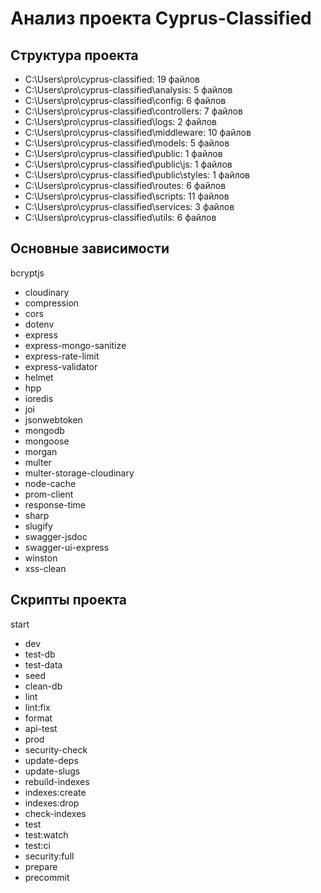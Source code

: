 ﻿# Анализ проекта Cyprus-Classified

## Структура проекта
- C:\Users\pro\cyprus-classified: 19 файлов
- C:\Users\pro\cyprus-classified\analysis: 5 файлов
- C:\Users\pro\cyprus-classified\config: 6 файлов
- C:\Users\pro\cyprus-classified\controllers: 7 файлов
- C:\Users\pro\cyprus-classified\logs: 2 файлов
- C:\Users\pro\cyprus-classified\middleware: 10 файлов
- C:\Users\pro\cyprus-classified\models: 5 файлов
- C:\Users\pro\cyprus-classified\public: 1 файлов
- C:\Users\pro\cyprus-classified\public\js: 1 файлов
- C:\Users\pro\cyprus-classified\public\styles: 1 файлов
- C:\Users\pro\cyprus-classified\routes: 6 файлов
- C:\Users\pro\cyprus-classified\scripts: 11 файлов
- C:\Users\pro\cyprus-classified\services: 3 файлов
- C:\Users\pro\cyprus-classified\utils: 6 файлов

## Основные зависимости
bcryptjs
- cloudinary
- compression
- cors
- dotenv
- express
- express-mongo-sanitize
- express-rate-limit
- express-validator
- helmet
- hpp
- ioredis
- joi
- jsonwebtoken
- mongodb
- mongoose
- morgan
- multer
- multer-storage-cloudinary
- node-cache
- prom-client
- response-time
- sharp
- slugify
- swagger-jsdoc
- swagger-ui-express
- winston
- xss-clean

## Скрипты проекта
start
- dev
- test-db
- test-data
- seed
- clean-db
- lint
- lint:fix
- format
- api-test
- prod
- security-check
- update-deps
- update-slugs
- rebuild-indexes
- indexes:create
- indexes:drop
- check-indexes
- test
- test:watch
- test:ci
- security:full
- prepare
- precommit
